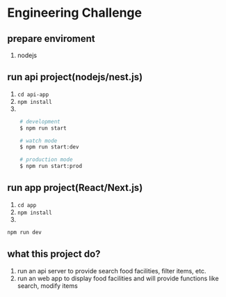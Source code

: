 # Engineering Challenge

## prepare enviroment
1. nodejs

## run api project(nodejs/nest.js)
1. ```cd api-app```
2. ```npm install```
3. 
```bash
    # development
    $ npm run start

    # watch mode
    $ npm run start:dev

    # production mode
    $ npm run start:prod
```

## run app project(React/Next.js)
1. ```cd app```
2. ```npm install```
3. 
```bash
npm run dev
```

## what this project do?
1. run an api server to provide search food facilities, filter items, etc.
2. run an web app to display food facilities and will provide functions like search, modify items 